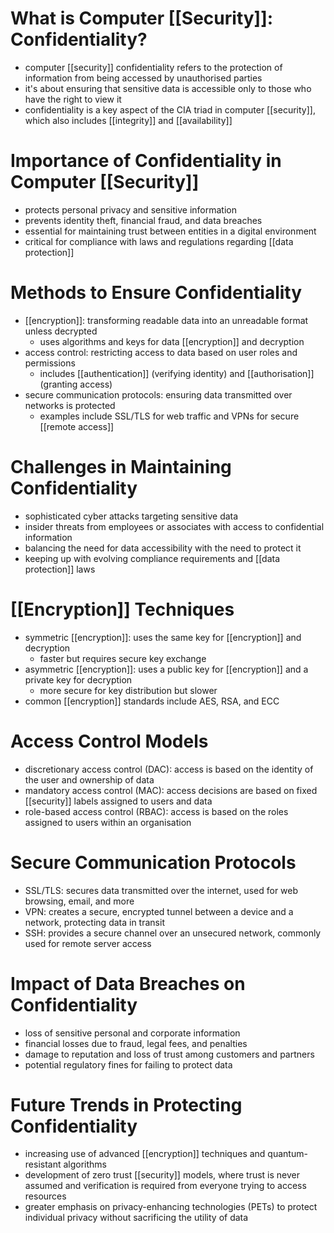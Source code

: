 # What is Computer [[Security]]: Confidentiality?
- computer [[security]] confidentiality refers to the protection of information from being accessed by unauthorised parties
- it's about ensuring that sensitive data is accessible only to those who have the right to view it
- confidentiality is a key aspect of the CIA triad in computer [[security]], which also includes [[integrity]] and [[availability]]

# Importance of Confidentiality in Computer [[Security]]
- protects personal privacy and sensitive information
- prevents identity theft, financial fraud, and data breaches
- essential for maintaining trust between entities in a digital environment
- critical for compliance with laws and regulations regarding [[data protection]]

# Methods to Ensure Confidentiality
- [[encryption]]: transforming readable data into an unreadable format unless decrypted
	- uses algorithms and keys for data [[encryption]] and decryption
- access control: restricting access to data based on user roles and permissions
	- includes [[authentication]] (verifying identity) and [[authorisation]] (granting access)
- secure communication protocols: ensuring data transmitted over networks is protected
	- examples include SSL/TLS for web traffic and VPNs for secure [[remote access]]

# Challenges in Maintaining Confidentiality
- sophisticated cyber attacks targeting sensitive data
- insider threats from employees or associates with access to confidential information
- balancing the need for data accessibility with the need to protect it
- keeping up with evolving compliance requirements and [[data protection]] laws

# [[Encryption]] Techniques
- symmetric [[encryption]]: uses the same key for [[encryption]] and decryption
	- faster but requires secure key exchange
- asymmetric [[encryption]]: uses a public key for [[encryption]] and a private key for decryption
	- more secure for key distribution but slower
- common [[encryption]] standards include AES, RSA, and ECC

# Access Control Models
- discretionary access control (DAC): access is based on the identity of the user and ownership of data
- mandatory access control (MAC): access decisions are based on fixed [[security]] labels assigned to users and data
- role-based access control (RBAC): access is based on the roles assigned to users within an organisation

# Secure Communication Protocols
- SSL/TLS: secures data transmitted over the internet, used for web browsing, email, and more
- VPN: creates a secure, encrypted tunnel between a device and a network, protecting data in transit
- SSH: provides a secure channel over an unsecured network, commonly used for remote server access

# Impact of Data Breaches on Confidentiality
- loss of sensitive personal and corporate information
- financial losses due to fraud, legal fees, and penalties
- damage to reputation and loss of trust among customers and partners
- potential regulatory fines for failing to protect data

# Future Trends in Protecting Confidentiality
- increasing use of advanced [[encryption]] techniques and quantum-resistant algorithms
- development of zero trust [[security]] models, where trust is never assumed and verification is required from everyone trying to access resources
- greater emphasis on privacy-enhancing technologies (PETs) to protect individual privacy without sacrificing the utility of data